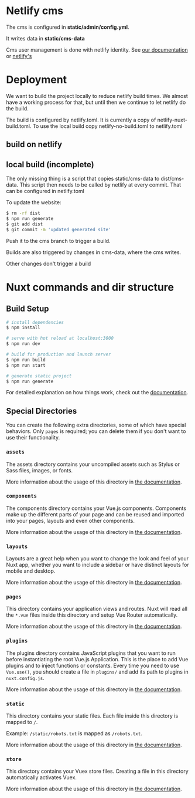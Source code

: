 # Netlify cms

The cms is configured in **static/admin/config.yml**. 

It writes data in **static/cms-data**

Cms user management is done with netlify identity. See [our documentation](https://github.com/hestiaAI/website.docs/blob/main/website-new/SETUP-NETLIFY.md)
or [netlify's](https://docs.netlify.com/visitor-access/identity/)

# Deployment

We want to build the project locally to reduce netlify build times. We almost have a working process for that, but until then we continue to let netlify do the build.

The build is configured by netlify.toml. It is currently a copy of netlify-nuxt-build.toml. To use the local build copy netlify-no-build.toml to netlify.toml

## build on netlify
## local build (incomplete)

The only missing thing is a script that copies static/cms-data to dist/cms-data. This script then needs to be called by netlify at every commit. That can be configured in netlify.toml


To update the website:

```bash
$ rm -rf dist
$ npm run generate
$ git add dist
$ git commit -m 'updated generated site'
```

Push it to the cms branch to trigger a build.

Builds are also triggered by changes in cms-data, where the cms writes.

Other changes don't trigger a build

# Nuxt commands and dir structure

## Build Setup

```bash
# install dependencies
$ npm install

# serve with hot reload at localhost:3000
$ npm run dev

# build for production and launch server
$ npm run build
$ npm run start

# generate static project
$ npm run generate
```

For detailed explanation on how things work, check out the [documentation](https://nuxtjs.org).

## Special Directories

You can create the following extra directories, some of which have special behaviors. Only `pages` is required; you can delete them if you don't want to use their functionality.

### `assets`

The assets directory contains your uncompiled assets such as Stylus or Sass files, images, or fonts.

More information about the usage of this directory in [the documentation](https://nuxtjs.org/docs/2.x/directory-structure/assets).

### `components`

The components directory contains your Vue.js components. Components make up the different parts of your page and can be reused and imported into your pages, layouts and even other components.

More information about the usage of this directory in [the documentation](https://nuxtjs.org/docs/2.x/directory-structure/components).

### `layouts`

Layouts are a great help when you want to change the look and feel of your Nuxt app, whether you want to include a sidebar or have distinct layouts for mobile and desktop.

More information about the usage of this directory in [the documentation](https://nuxtjs.org/docs/2.x/directory-structure/layouts).

### `pages`

This directory contains your application views and routes. Nuxt will read all the `*.vue` files inside this directory and setup Vue Router automatically.

More information about the usage of this directory in [the documentation](https://nuxtjs.org/docs/2.x/get-started/routing).

### `plugins`

The plugins directory contains JavaScript plugins that you want to run before instantiating the root Vue.js Application. This is the place to add Vue plugins and to inject functions or constants. Every time you need to use `Vue.use()`, you should create a file in `plugins/` and add its path to plugins in `nuxt.config.js`.

More information about the usage of this directory in [the documentation](https://nuxtjs.org/docs/2.x/directory-structure/plugins).

### `static`

This directory contains your static files. Each file inside this directory is mapped to `/`.

Example: `/static/robots.txt` is mapped as `/robots.txt`.

More information about the usage of this directory in [the documentation](https://nuxtjs.org/docs/2.x/directory-structure/static).

### `store`

This directory contains your Vuex store files. Creating a file in this directory automatically activates Vuex.

More information about the usage of this directory in [the documentation](https://nuxtjs.org/docs/2.x/directory-structure/store).
